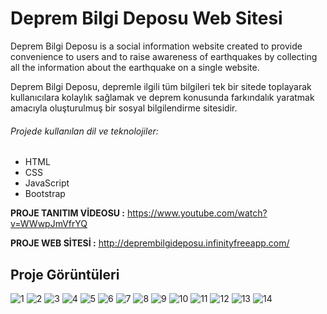 # Deprem Bilgi Deposu Web Sitesi

Deprem Bilgi Deposu is a social information website created to provide convenience to users and to raise awareness of earthquakes by collecting all the information about the earthquake on a single website.

Deprem Bilgi Deposu, depremle ilgili tüm bilgileri tek bir sitede toplayarak kullanıcılara kolaylık sağlamak ve deprem konusunda farkındalık yaratmak amacıyla oluşturulmuş bir sosyal bilgilendirme sitesidir.

###### Projede kullanılan dil ve teknolojiler:
- HTML
- CSS
- JavaScript 
- Bootstrap



 **PROJE TANITIM VİDEOSU :**
https://www.youtube.com/watch?v=WWwpJmVfrYQ

**PROJE WEB SİTESİ :**
http://deprembilgideposu.infinityfreeapp.com/

## Proje Görüntüleri


![1](https://github.com/BarisBeytur/Deprem-Bilgi-Deposu-Web-Sitesi/assets/77030797/6b2e382d-1b2f-4e5c-86fd-7f7460992c31)
![2](https://github.com/BarisBeytur/Deprem-Bilgi-Deposu-Web-Sitesi/assets/77030797/8b141764-e171-4d37-986d-c31b2bb1bf79)
![3](https://github.com/BarisBeytur/Deprem-Bilgi-Deposu-Web-Sitesi/assets/77030797/e9a7bf45-7a1c-4018-a1db-a6a10f82ef8c)
![4](https://github.com/BarisBeytur/Deprem-Bilgi-Deposu-Web-Sitesi/assets/77030797/9aaf60d4-06dc-4444-969d-9e09cab92ab3)
![5](https://github.com/BarisBeytur/Deprem-Bilgi-Deposu-Web-Sitesi/assets/77030797/553a97ed-aa90-47b7-912d-0ba592ad9ccb)
![6](https://github.com/BarisBeytur/Deprem-Bilgi-Deposu-Web-Sitesi/assets/77030797/a5d0e2b7-b0b4-4698-a5d2-c58ffdebdc87)
![7](https://github.com/BarisBeytur/Deprem-Bilgi-Deposu-Web-Sitesi/assets/77030797/b6c52b27-033e-4b81-a337-ca4b44e307d6)
![8](https://github.com/BarisBeytur/Deprem-Bilgi-Deposu-Web-Sitesi/assets/77030797/9eedd5ce-3843-4755-b448-58a8cc7dfb16)
![9](https://github.com/BarisBeytur/Deprem-Bilgi-Deposu-Web-Sitesi/assets/77030797/32c3e7e1-b2fb-4808-9e1a-d0036fec9941)
![10](https://github.com/BarisBeytur/Deprem-Bilgi-Deposu-Web-Sitesi/assets/77030797/35a496a9-ea7c-454a-942c-ff11f718ecf6)
![11](https://github.com/BarisBeytur/Deprem-Bilgi-Deposu-Web-Sitesi/assets/77030797/398b09f2-e58b-4199-8e8f-5c904aa586c5)
![12](https://github.com/BarisBeytur/Deprem-Bilgi-Deposu-Web-Sitesi/assets/77030797/947a6184-162c-46c2-8eda-db13fce8d0a8)
![13](https://github.com/BarisBeytur/Deprem-Bilgi-Deposu-Web-Sitesi/assets/77030797/b1bc9a8c-10d6-4761-9354-7134839803a3)
![14](https://github.com/BarisBeytur/Deprem-Bilgi-Deposu-Web-Sitesi/assets/77030797/e6140fb7-0c16-448d-a891-372529b7b4d7)
